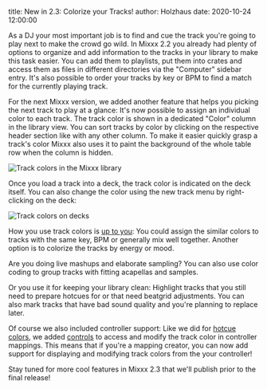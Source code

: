 title: New in 2.3: Colorize your Tracks!
author: Holzhaus
date: 2020-10-24 12:00:00

As a DJ your most important job is to find and cue the track you're going to play next to make the crowd go wild.
In Mixxx 2.2 you already had plenty of options to organize and add information to the tracks in your library to make this task easier.
You can add them to playlists, put them into crates and access them as files in different directories via the "Computer" sidebar entry.
It's also possible to order your tracks by key or BPM to find a match for the currently playing track.

For the next Mixxx version, we added another feature that helps you picking the next track to play at a glance:
It's now possible to assign an individual color to each track.
The track color is shown in a dedicated "Color" column in the library view. You can sort tracks by color by clicking on the respective header section like with any other column.
To make it easier quickly grasp a track's color Mixxx also uses it to paint the background of the whole table row when the column is hidden.

![Track colors in the Mixxx library]({static}/images/news/track-colors.png)

Once you load a track into a deck, the track color is indicated on the deck itself.
You can also change the color using the new track menu by right-clicking on the deck:

![Track colors on decks]({static}/images/news/track-colors-on-deck.png)

How you use track colors is [up to you](https://djtechtools.com/2017/12/18/color-code-tracks-dj-collection/):
You could assign the similar colors to tracks with the same key, BPM or generally mix well together.
Another option is to colorize the tracks by energy or mood.

Are you doing live mashups and elaborate sampling?
You can also use color coding to group tracks with fitting acapellas and samples.

Or you use it for keeping your library clean:
Highlight tracks that you still need to prepare hotcues for or that need beatgrid adjustments.
You can also mark tracks that have bad sound quality and you're planning to replace later.

Of course we also included controller support:
Like we did for [hotcue colors]({filename}/news/2020-08-25-new-in-2-3-hotcue-colors.md), we added [controls](https://github.com/mixxxdj/mixxx/wiki/mixxxcontrols) to access and modify the track color in controller mappings.
This means that if you're a mapping creator, you can now add support for displaying and modifying track colors from the your controller!

Stay tuned for more cool features in Mixxx 2.3 that we'll publish prior to the final release!
